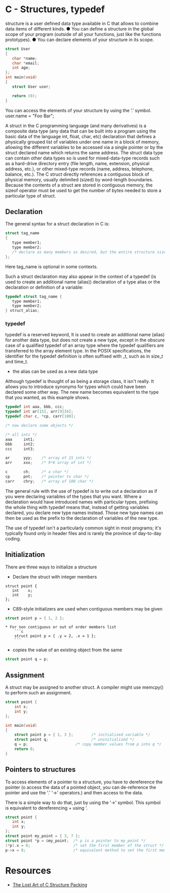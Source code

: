 # C - Structures, typedef
 structure is a user defined data type available in C that allows to combine data items of different kinds.
 ● You can define a structure in the global scope of your program (outside of all your functions, just like the functions prototypes).
 ● You can declare elements of your structure in its scope.
 ```c
 struct User
{
	char *name;
	char *email;
	int age;
};
int main(void)
{
	struct User user;

	return (0);
}
```
You can access the elements of your structure by using the ‘.’ symbol.
	user.name = "Foo Bar";

A struct in the C programming language (and many derivatives) is a composite data type (any data that can be built into a program using the basic data of the language int, float, char, etc) declaration that defines a physically grouped list of variables under one name in a block of memory, allowing the different variables to be accessed via a single pointer or by the struct declared name which returns the same address. The struct data type can contain other data types so is used for mixed-data-type records such as a hard-drive directory entry (file length, name, extension, physical address, etc.), or other mixed-type records (name, address, telephone, balance, etc.).
The C struct directly references a contiguous block of physical memory, usually delimited (sized) by word-length boundaries.
Because the contents of a struct are stored in contiguous memory, the sizeof operator must be used to get the number of bytes needed to store a particular type of struct.

## Declaration
The general syntax for a struct declaration in C is:
```c
struct tag_name
{
   type member1;
   type member2;
   /* declare as many members as desired, but the entire structure size must be known to the compiler. */
};
```
Here tag_name is optional in some contexts.

Such a struct declaration may also appear in the context of a typedef (is used to create an additional name (alias)) declaration of a type alias or the declaration or definition of a variable:

```c
typedef struct tag_name {
   type member1;
   type member2;
} struct_alias;
```
### typedef
typedef is a reserved keyword, It is used to create an additional name (alias) for another data type, but does not create a new type, except in the obscure case of a qualified typedef of an array type where the typedef qualifiers are transferred to the array element type.
In the  POSIX specifications, the identifier for the typedef definition is often suffixed with _t, such as in size_t and time_t.
* the alias can be used as a new data type

Although typedef is thought of as being a storage class, it isn't really. It allows you to introduce synonyms for types which could have been declared some other way. The new name becomes equivalent to the type that you wanted, as this example shows.
```c
typedef int aaa, bbb, ccc;
typedef int ar[15], arr[9][6];
typedef char c, *cp, carr[100];

/* now declare some objects */

/* all ints */
aaa     int1;
bbb     int2;
ccc     int3;

ar      yyy;    /* array of 15 ints */
arr     xxx;    /* 9*6 array of int */

c       ch;     /* a char */
cp      pnt;    /* pointer to char */
carr    chry;   /* array of 100 char */
```
The general rule with the use of typedef is to write out a declaration as if you were declaring variables of the types that you want. Where a declaration would have introduced names with particular types, prefixing the whole thing with typedef means that, instead of getting variables declared, you declare new type names instead. Those new type names can then be used as the prefix to the declaration of variables of the new type.

The use of typedef isn't a particularly common sight in most programs; it's typically found only in header files and is rarely the province of day-to-day coding.
## Initialization
There are three ways to initialize a structure
* Declare the struct with integer members
```
struct point {
   int    x;
   int    y;
};
```
* C89-style initializers are used when contiguous members may be given
```c
struct point p = { 1, 2 };
```
	* For non contiguous or out of order members list
		```c
		struct point p = { .y = 2, .x = 1 };
		```
* copies the value of an existing object from the same
```c
struct point q = p;
```
## Assignment
A struct may be assigned to another struct. A compiler might use memcpy() to perform such an assignment.

```c
struct point {
    int x;
    int y;
};

int main(void)
{
    struct point p = { 1, 3 };        /* initialized variable */
    struct point q;                   /* uninitialized */
    q = p;                     /* copy member values from p into q */
    return 0;
}
```
## Pointers to structures
To access elements of a pointer to a structure, you have to dereference the pointer (o access the data of a pointed object, you can de-reference the pointer and use the '.' '->' operators.) and then access to the data.

There is a simple way to do that, just by using the ‘->’ symbol. This symbol is equivalent to dereferencing + using ‘.
```c
struct point {
   int x;
   int y;
};
struct point my_point = { 3, 7 };
struct point *p = &my_point;  /* p is a pointer to my_point */
(*p).x = 8;                   /* set the first member of the struct */
p->x = 8;                     /* equivalent method to set the first member of the struct */
```
# Resources
* <a href="http://www.catb.org/esr/structure-packing/" title="The Lost Art of C Structure Packing" target="blank">The Lost Art of C Structure Packing</a>
